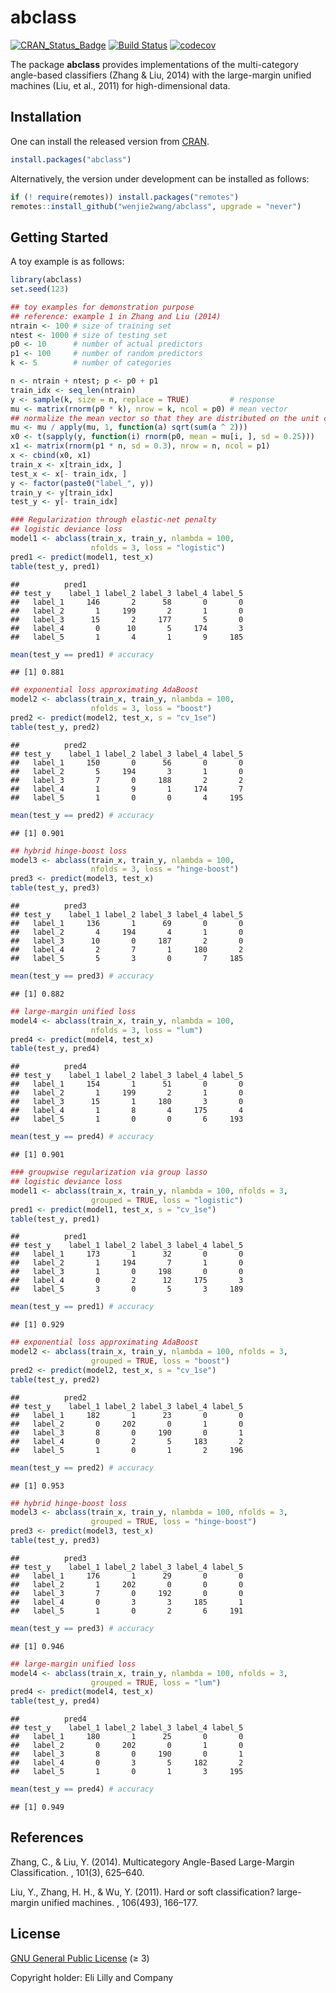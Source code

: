 abclass
================

[![CRAN_Status_Badge](https://www.r-pkg.org/badges/version/abclass)](https://CRAN.R-project.org/package=abclass)
[![Build
Status](https://github.com/wenjie2wang/abclass/workflows/R-CMD-check/badge.svg)](https://github.com/wenjie2wang/abclass/actions)
[![codecov](https://codecov.io/gh/wenjie2wang/abclass/branch/main/graph/badge.svg)](https://app.codecov.io/gh/wenjie2wang/abclass)

The package **abclass** provides implementations of the multi-category
angle-based classifiers (Zhang & Liu, 2014) with the large-margin
unified machines (Liu, et al., 2011) for high-dimensional data.

## Installation

One can install the released version from
[CRAN](https://CRAN.R-project.org/package=abclass).

``` r
install.packages("abclass")
```

Alternatively, the version under development can be installed as
follows:

``` r
if (! require(remotes)) install.packages("remotes")
remotes::install_github("wenjie2wang/abclass", upgrade = "never")
```

## Getting Started

A toy example is as follows:

``` r
library(abclass)
set.seed(123)

## toy examples for demonstration purpose
## reference: example 1 in Zhang and Liu (2014)
ntrain <- 100 # size of training set
ntest <- 1000 # size of testing set
p0 <- 10      # number of actual predictors
p1 <- 100     # number of random predictors
k <- 5        # number of categories

n <- ntrain + ntest; p <- p0 + p1
train_idx <- seq_len(ntrain)
y <- sample(k, size = n, replace = TRUE)         # response
mu <- matrix(rnorm(p0 * k), nrow = k, ncol = p0) # mean vector
## normalize the mean vector so that they are distributed on the unit circle
mu <- mu / apply(mu, 1, function(a) sqrt(sum(a ^ 2)))
x0 <- t(sapply(y, function(i) rnorm(p0, mean = mu[i, ], sd = 0.25)))
x1 <- matrix(rnorm(p1 * n, sd = 0.3), nrow = n, ncol = p1)
x <- cbind(x0, x1)
train_x <- x[train_idx, ]
test_x <- x[- train_idx, ]
y <- factor(paste0("label_", y))
train_y <- y[train_idx]
test_y <- y[- train_idx]

### Regularization through elastic-net penalty
## logistic deviance loss
model1 <- abclass(train_x, train_y, nlambda = 100,
                  nfolds = 3, loss = "logistic")
pred1 <- predict(model1, test_x)
table(test_y, pred1)
```

    ##          pred1
    ## test_y    label_1 label_2 label_3 label_4 label_5
    ##   label_1     146       2      58       0       0
    ##   label_2       1     199       2       1       0
    ##   label_3      15       2     177       5       0
    ##   label_4       0      10       5     174       3
    ##   label_5       1       4       1       9     185

``` r
mean(test_y == pred1) # accuracy
```

    ## [1] 0.881

``` r
## exponential loss approximating AdaBoost
model2 <- abclass(train_x, train_y, nlambda = 100,
                  nfolds = 3, loss = "boost")
pred2 <- predict(model2, test_x, s = "cv_1se")
table(test_y, pred2)
```

    ##          pred2
    ## test_y    label_1 label_2 label_3 label_4 label_5
    ##   label_1     150       0      56       0       0
    ##   label_2       5     194       3       1       0
    ##   label_3       7       0     188       2       2
    ##   label_4       1       9       1     174       7
    ##   label_5       1       0       0       4     195

``` r
mean(test_y == pred2) # accuracy
```

    ## [1] 0.901

``` r
## hybrid hinge-boost loss
model3 <- abclass(train_x, train_y, nlambda = 100,
                  nfolds = 3, loss = "hinge-boost")
pred3 <- predict(model3, test_x)
table(test_y, pred3)
```

    ##          pred3
    ## test_y    label_1 label_2 label_3 label_4 label_5
    ##   label_1     136       1      69       0       0
    ##   label_2       4     194       4       1       0
    ##   label_3      10       0     187       2       0
    ##   label_4       2       7       1     180       2
    ##   label_5       5       3       0       7     185

``` r
mean(test_y == pred3) # accuracy
```

    ## [1] 0.882

``` r
## large-margin unified loss
model4 <- abclass(train_x, train_y, nlambda = 100,
                  nfolds = 3, loss = "lum")
pred4 <- predict(model4, test_x)
table(test_y, pred4)
```

    ##          pred4
    ## test_y    label_1 label_2 label_3 label_4 label_5
    ##   label_1     154       1      51       0       0
    ##   label_2       1     199       2       1       0
    ##   label_3      15       1     180       3       0
    ##   label_4       1       8       4     175       4
    ##   label_5       1       0       0       6     193

``` r
mean(test_y == pred4) # accuracy
```

    ## [1] 0.901

``` r
### groupwise regularization via group lasso
## logistic deviance loss
model1 <- abclass(train_x, train_y, nlambda = 100, nfolds = 3,
                  grouped = TRUE, loss = "logistic")
pred1 <- predict(model1, test_x, s = "cv_1se")
table(test_y, pred1)
```

    ##          pred1
    ## test_y    label_1 label_2 label_3 label_4 label_5
    ##   label_1     173       1      32       0       0
    ##   label_2       1     194       7       1       0
    ##   label_3       1       0     198       0       0
    ##   label_4       0       2      12     175       3
    ##   label_5       3       0       5       3     189

``` r
mean(test_y == pred1) # accuracy
```

    ## [1] 0.929

``` r
## exponential loss approximating AdaBoost
model2 <- abclass(train_x, train_y, nlambda = 100, nfolds = 3,
                  grouped = TRUE, loss = "boost")
pred2 <- predict(model2, test_x, s = "cv_1se")
table(test_y, pred2)
```

    ##          pred2
    ## test_y    label_1 label_2 label_3 label_4 label_5
    ##   label_1     182       1      23       0       0
    ##   label_2       0     202       0       1       0
    ##   label_3       8       0     190       0       1
    ##   label_4       0       2       5     183       2
    ##   label_5       1       0       1       2     196

``` r
mean(test_y == pred2) # accuracy
```

    ## [1] 0.953

``` r
## hybrid hinge-boost loss
model3 <- abclass(train_x, train_y, nlambda = 100, nfolds = 3,
                  grouped = TRUE, loss = "hinge-boost")
pred3 <- predict(model3, test_x)
table(test_y, pred3)
```

    ##          pred3
    ## test_y    label_1 label_2 label_3 label_4 label_5
    ##   label_1     176       1      29       0       0
    ##   label_2       1     202       0       0       0
    ##   label_3       7       0     192       0       0
    ##   label_4       0       3       3     185       1
    ##   label_5       1       0       2       6     191

``` r
mean(test_y == pred3) # accuracy
```

    ## [1] 0.946

``` r
## large-margin unified loss
model4 <- abclass(train_x, train_y, nlambda = 100, nfolds = 3,
                  grouped = TRUE, loss = "lum")
pred4 <- predict(model4, test_x)
table(test_y, pred4)
```

    ##          pred4
    ## test_y    label_1 label_2 label_3 label_4 label_5
    ##   label_1     180       1      25       0       0
    ##   label_2       0     202       0       1       0
    ##   label_3       8       0     190       0       1
    ##   label_4       0       3       5     182       2
    ##   label_5       1       0       1       3     195

``` r
mean(test_y == pred4) # accuracy
```

    ## [1] 0.949

## References

Zhang, C., & Liu, Y. (2014). Multicategory Angle-Based Large-Margin
Classification. , 101(3), 625–640.

Liu, Y., Zhang, H. H., & Wu, Y. (2011). Hard or soft classification?
large-margin unified machines. , 106(493), 166–177.

## License

[GNU General Public License](https://www.gnu.org/licenses/) (≥ 3)

Copyright holder: Eli Lilly and Company
